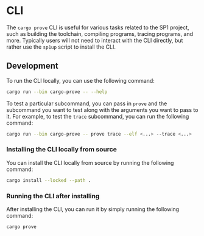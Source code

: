 # CLI

The `cargo prove` CLI is useful for various tasks related to the SP1 project, such as building the toolchain, compiling programs, tracing programs, and more. Typically users will not need to interact with the CLI directly, but rather use the `sp1up` script to install the CLI.

## Development

To run the CLI locally, you can use the following command:

```bash
cargo run --bin cargo-prove -- --help
```

To test a particular subcommand, you can pass in `prove` and the subcommand you want to test along with the arguments you want to pass to it. For example, to test the `trace` subcommand, you can run the following command:
```bash
cargo run --bin cargo-prove -- prove trace --elf <...> --trace <...>
```

### Installing the CLI locally from source

You can install the CLI locally from source by running the following command:

```bash
cargo install --locked --path .
```

### Running the CLI after installing

After installing the CLI, you can run it by simply running the following command:

```bash
cargo prove
```
